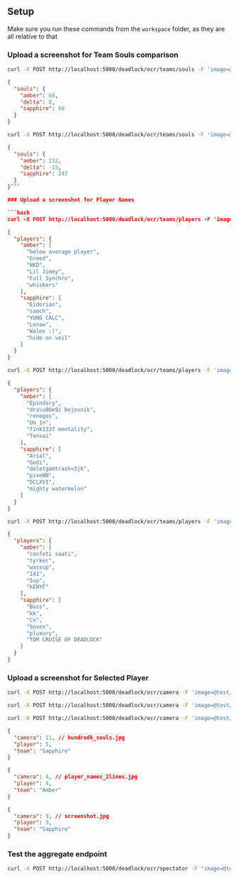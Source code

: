 ## Setup

Make sure you run these commands from the `workspace` folder, as they are all relative to that

### Upload a screenshot for Team Souls comparison

```bash
curl -X POST http://localhost:5000/deadlock/ocr/teams/souls -F 'image=@test/screenshot.jpg'
```

```json
{
  "souls": {
    "amber": 68,
    "delta": 8,
    "sapphire": 60
  }
}
```

```bash
curl -X POST http://localhost:5000/deadlock/ocr/teams/souls -F 'image=@test/hundredk_souls.jpg'
```

```json
{
  "souls": {
    "amber": 232,
    "delta": -15,
    "sapphire": 247
  }
}```

### Upload a screenshot for Player Names

```bash
curl -X POST http://localhost:5000/deadlock/ocr/teams/players -F 'image=@test/player_names.jpg'
```

```json
{
  "players": {
    "amber": [
      "below average player",
      "Greed",
      "NKD",
      "Lil Jimmy",
      "Full Synchro",
      "whiskers"
    ],
    "sapphire": [
      "Eidorian",
      "samch",
      "YUNG CALC",
      "Lonaw",
      "Walex :)",
      "hide on veil"
    ]
  }
}
```

```bash
curl -X POST http://localhost:5000/deadlock/ocr/teams/players -F 'image=@test/player_names_long.png'
```

```json
{
  "players": {
    "amber": [
      "Epindary",
      "dra\u00e9i bojovnik",
      "renegos",
      "Um_1n",
      "fink1337 mentality",
      "Tensai"
    ],
    "sapphire": [
      "Arial",
      "Godi",
      "deletgamtrash<3jk",
      "pixeNN",
      "DCLXVI",
      "mighty watermelon"
    ]
  }
}
```

```bash
curl -X POST http://localhost:5000/deadlock/ocr/teams/players -F 'image=@test/player_names_2lines.jpg'
```

```json
{
  "players": {
    "amber": [
      "confeti saati",
      "tyrker",
      "wassup",
      "141",
      "5up",
      "kENYF"
    ],
    "sapphire": [
      "Bass",
      "kk",
      "Cx",
      "Sovex",
      "pluxury",
      "TOM CRUISE OF DEADLOCK"
    ]
  }
}
```

### Upload a screenshot for Selected Player

```bash
curl -X POST http://localhost:5000/deadlock/ocr/camera -F 'image=@test/hundredk_souls.jpg'

curl -X POST http://localhost:5000/deadlock/ocr/camera -F 'image=@test/player_names_2lines.jpg'

curl -X POST http://localhost:5000/deadlock/ocr/camera -F 'image=@test/screenshot.jpg'
```

```json
{
  "camera": 11, // hundredk_souls.jpg
  "player": 5,
  "team": "Sapphire"
}
```

```json
{
  "camera": 4, // player_names_2lines.jpg
  "player": 4,
  "team": "Amber"
}
```

```json
{
  "camera": 9, // screenshot.jpg
  "player": 3,
  "team": "Sapphire"
}
```

### Test the aggregate endpoint

```bash
curl -X POST http://localhost:5000/deadlock/ocr/spectator -F "image=@test/souls_problematic.jpg" -F "endpoints=camera" -F "endpoints=teams_souls"
```